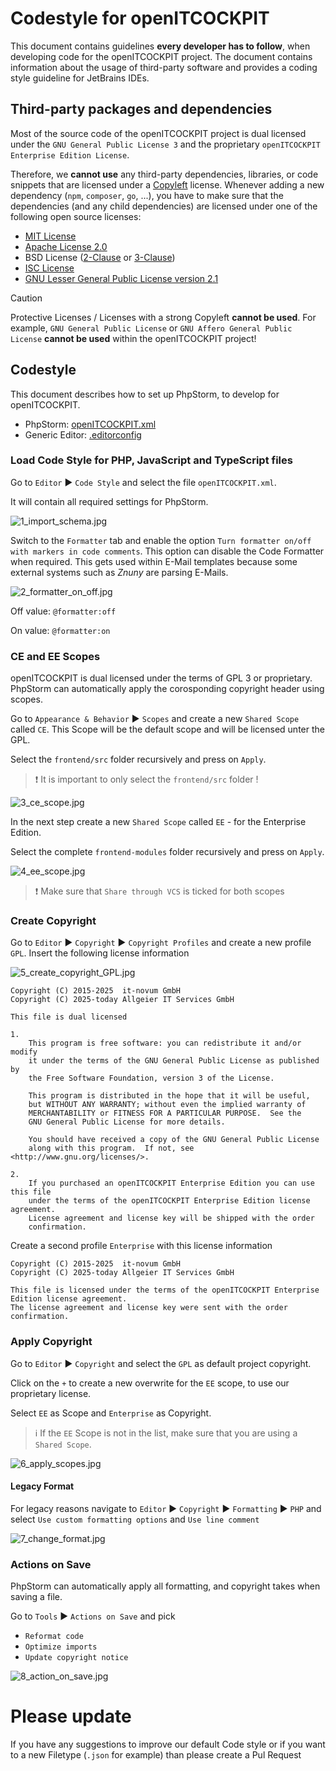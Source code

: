 # Codestyle for openITCOCKPIT

This document contains guidelines **every developer has to follow**, when developing code for the openITCOCKPIT project.
The document contains information about the usage of third-party software and provides a coding style guideline for JetBrains IDEs.

## Third-party packages and dependencies

Most of the source code of the openITCOCKPIT project is dual licensed under the `GNU General Public License 3`
and the proprietary `openITCOCKPIT Enterprise Edition License`.

Therefore, we **cannot use** any third-party dependencies, libraries, or code snippets that are licensed under a [Copyleft](https://en.wikipedia.org/wiki/Copyleft) license.
Whenever adding a new dependency (`npm`, `composer`, `go`, ...), you have to make sure that the dependencies (and any child dependencies) are
licensed under one of the following open source licenses:

- [MIT License](https://opensource.org/license/mit)
- [Apache License 2.0](https://opensource.org/license/apache-2-0)
- BSD License ([2-Clause](https://opensource.org/license/bsd-2-clause) or [3-Clause](https://opensource.org/license/bsd-3-clause))
- [ISC License](https://opensource.org/license/isc-license-txt)
- [GNU Lesser General Public License version 2.1](https://opensource.org/license/lgpl-2-1)

> [!CAUTION]
> Protective Licenses / Licenses with a strong Copyleft **cannot be used**.
> For example, `GNU General Public License` or `GNU Affero General Public License` **cannot be used** within the openITCOCKPIT project!

## Codestyle

This document describes how to set up PhpStorm, to develop for openITCOCKPIT.

- PhpStorm: [openITCOCKPIT.xml](openITCOCKPIT.xml)
- Generic Editor: [.editorconfig](.editorconfig)

### Load Code Style for PHP, JavaScript and TypeScript files

Go to `Editor` ▶ `Code Style` and select the file `openITCOCKPIT.xml`.

It will contain all required settings for PhpStorm.

![1_import_schema.jpg](images/1_import_schema.jpg)


Switch to the `Formatter` tab and enable the option `Turn formatter on/off with markers in code comments`.
This option can disable the Code Formatter when required. This gets used within E-Mail templates because some external
systems such as _Znuny_ are parsing E-Mails.

![2_formatter_on_off.jpg](images/2_formatter_on_off.jpg)

Off value: `@formatter:off`

On value: `@formatter:on`

### CE and EE Scopes
openITCOCKPIT is dual licensed under the terms of GPL 3 or proprietary. PhpStorm can automatically apply the corosponding
copyright header using scopes.

Go to `Appearance & Behavior` ▶ `Scopes` and create a new `Shared Scope` called `CE`.
This Scope will be the default scope and will be licensed unter the GPL.

Select the `frontend/src` folder recursively and press on `Apply`.

> ❗ It is important to only select the `frontend/src` folder !

![3_ce_scope.jpg](images/3_ce_scope.jpg)

In the next step create a new `Shared Scope` called `EE` - for the Enterprise Edition.

Select the complete `frontend-modules` folder recursively and press on `Apply`.

![4_ee_scope.jpg](images/4_ee_scope.jpg)

> ❗ Make sure that `Share through VCS` is ticked for both scopes

### Create Copyright

Go to `Editor` ▶ `Copyright` ▶ `Copyright Profiles` and create a new profile `GPL`.
Insert the following license information

![5_create_copyright_GPL.jpg](images/5_create_copyright_GPL.jpg)

```
Copyright (C) 2015-2025  it-novum GmbH
Copyright (C) 2025-today Allgeier IT Services GmbH

This file is dual licensed

1.
    This program is free software: you can redistribute it and/or modify
    it under the terms of the GNU General Public License as published by
    the Free Software Foundation, version 3 of the License.

    This program is distributed in the hope that it will be useful,
    but WITHOUT ANY WARRANTY; without even the implied warranty of
    MERCHANTABILITY or FITNESS FOR A PARTICULAR PURPOSE.  See the
    GNU General Public License for more details.

    You should have received a copy of the GNU General Public License
    along with this program.  If not, see <http://www.gnu.org/licenses/>.

2.
    If you purchased an openITCOCKPIT Enterprise Edition you can use this file
    under the terms of the openITCOCKPIT Enterprise Edition license agreement.
    License agreement and license key will be shipped with the order
    confirmation.
```

Create a second profile `Enterprise` with this license information
```
Copyright (C) 2015-2025  it-novum GmbH
Copyright (C) 2025-today Allgeier IT Services GmbH

This file is licensed under the terms of the openITCOCKPIT Enterprise Edition license agreement.
The license agreement and license key were sent with the order confirmation.
```

### Apply Copyright

Go to `Editor` ▶ `Copyright` and select the `GPL` as default project copyright.

Click on the `+` to create a new overwrite for the `EE` scope, to use our proprietary license.

Select `EE` as Scope and `Enterprise` as Copyright.

> ℹ If the `EE` Scope is not in the list, make sure that you are using a `Shared Scope`. 
> 
![6_apply_scopes.jpg](images/6_apply_scopes.jpg)

#### Legacy Format
For legacy reasons navigate to `Editor` ▶ `Copyright` ▶ `Formatting` ▶ `PHP`
and select `Use custom formatting options` and `Use line comment`

![7_change_format.jpg](images/7_change_format.jpg)


### Actions on Save

PhpStorm can automatically apply all formatting, and copyright takes when saving a file.

Go to `Tools` ▶ `Actions on Save` and pick

- `Reformat code`
- `Optimize imports`
- `Update copyright notice`

![8_action_on_save.jpg](images/8_action_on_save.jpg)


# Please update

If you have any suggestions to improve our default Code style or if you want to a new Filetype (`.json` for example)
than please create a Pul Request

